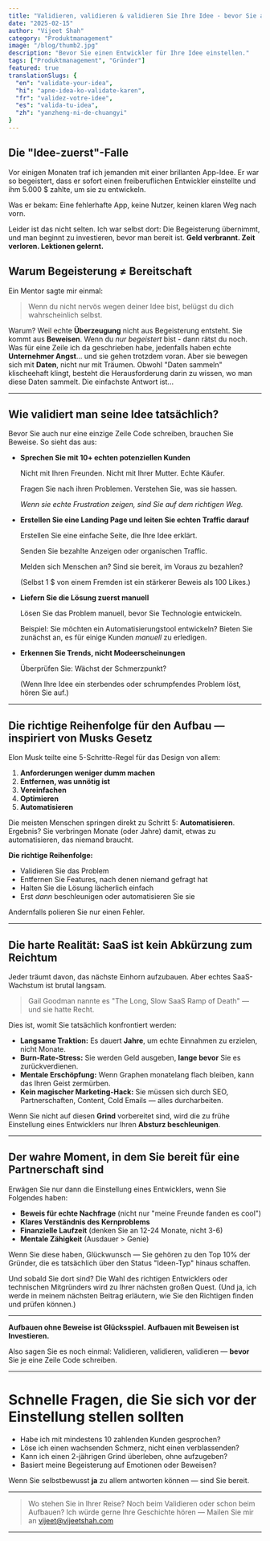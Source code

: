 ```yaml
---
title: "Validieren, validieren & validieren Sie Ihre Idee - bevor Sie auch nur eine Zeile Code schreiben"
date: "2025-02-15"
author: "Vijeet Shah"
category: "Produktmanagement"
image: "/blog/thumb2.jpg"
description: "Bevor Sie einen Entwickler für Ihre Idee einstellen."
tags: ["Produktmanagement", "Gründer"]
featured: true
translationSlugs: {
  "en": "validate-your-idea",
  "hi": "apne-idea-ko-validate-karen",
  "fr": "validez-votre-idee",
  "es": "valida-tu-idea",
  "zh": "yanzheng-ni-de-chuangyi"
}
---
```


## Die "Idee-zuerst"-Falle

Vor einigen Monaten traf ich jemanden mit einer brillanten App-Idee. Er war so begeistert, dass er sofort einen freiberuflichen Entwickler einstellte und ihm 5.000 $ zahlte, um sie zu entwickeln.

Was er bekam: Eine fehlerhafte App, keine Nutzer, keinen klaren Weg nach vorn.

Leider ist das nicht selten. Ich war selbst dort: Die Begeisterung übernimmt, und man beginnt zu investieren, bevor man bereit ist. **Geld verbrannt. Zeit verloren. Lektionen gelernt.**

## Warum Begeisterung ≠ Bereitschaft

Ein Mentor sagte mir einmal:

> Wenn du nicht nervös wegen deiner Idee bist, belügst du dich wahrscheinlich selbst.
> 

Warum? Weil echte **Überzeugung** nicht aus Begeisterung entsteht. Sie kommt aus **Beweisen**. Wenn du *nur begeistert* bist - dann rätst du noch. Was für eine Zeile ich da geschrieben habe, jedenfalls haben echte **Unternehmer Angst**... und sie gehen trotzdem voran. Aber sie bewegen sich mit **Daten**, nicht nur mit Träumen. Obwohl "Daten sammeln" klischeehaft klingt, besteht die Herausforderung darin zu wissen, wo man diese Daten sammelt. Die einfachste Antwort ist...

---

## Wie validiert man seine Idee tatsächlich?

Bevor Sie auch nur eine einzige Zeile Code schreiben, brauchen Sie Beweise. So sieht das aus:

- **Sprechen Sie mit 10+ echten potenziellen Kunden**
    
    Nicht mit Ihren Freunden. Nicht mit Ihrer Mutter. Echte Käufer.
    
    Fragen Sie nach ihren Problemen. Verstehen Sie, was sie hassen.
    
    *Wenn sie echte Frustration zeigen, sind Sie auf dem richtigen Weg.*
    
- **Erstellen Sie eine Landing Page und leiten Sie echten Traffic darauf**
    
    Erstellen Sie eine einfache Seite, die Ihre Idee erklärt.
    
    Senden Sie bezahlte Anzeigen oder organischen Traffic.
    
    Melden sich Menschen an? Sind sie bereit, im Voraus zu bezahlen?
    
    (Selbst 1 $ von einem Fremden ist ein stärkerer Beweis als 100 Likes.)
    
- **Liefern Sie die Lösung zuerst manuell**
    
    Lösen Sie das Problem manuell, bevor Sie Technologie entwickeln.
    
    Beispiel: Sie möchten ein Automatisierungstool entwickeln? Bieten Sie zunächst an, es für einige Kunden *manuell* zu erledigen.
    
- **Erkennen Sie Trends, nicht Modeerscheinungen**
    
    Überprüfen Sie: Wächst der Schmerzpunkt?
    
    (Wenn Ihre Idee ein sterbendes oder schrumpfendes Problem löst, hören Sie auf.)
    

---

## Die richtige Reihenfolge für den Aufbau — inspiriert von Musks Gesetz

Elon Musk teilte eine 5-Schritte-Regel für das Design von allem:

1. **Anforderungen weniger dumm machen**
2. **Entfernen, was unnötig ist**
3. **Vereinfachen**
4. **Optimieren**
5. **Automatisieren**

Die meisten Menschen springen direkt zu Schritt 5: **Automatisieren**. Ergebnis? Sie verbringen Monate (oder Jahre) damit, etwas zu automatisieren, das niemand braucht.

**Die richtige Reihenfolge:**

- Validieren Sie das Problem
- Entfernen Sie Features, nach denen niemand gefragt hat
- Halten Sie die Lösung lächerlich einfach
- Erst *dann* beschleunigen oder automatisieren Sie sie

Andernfalls polieren Sie nur einen Fehler.

---

## Die harte Realität: SaaS ist kein Abkürzung zum Reichtum

Jeder träumt davon, das nächste Einhorn aufzubauen. Aber echtes SaaS-Wachstum ist brutal langsam.

> Gail Goodman nannte es "The Long, Slow SaaS Ramp of Death" — und sie hatte Recht.
> 

Dies ist, womit Sie tatsächlich konfrontiert werden:

- **Langsame Traktion:** Es dauert **Jahre**, um echte Einnahmen zu erzielen, nicht Monate.
- **Burn-Rate-Stress:** Sie werden Geld ausgeben, **lange bevor** Sie es zurückverdienen.
- **Mentale Erschöpfung:** Wenn Graphen monatelang flach bleiben, kann das Ihren Geist zermürben.
- **Kein magischer Marketing-Hack:** Sie müssen sich durch SEO, Partnerschaften, Content, Cold Emails — alles durcharbeiten.

Wenn Sie nicht auf diesen **Grind** vorbereitet sind, wird die zu frühe Einstellung eines Entwicklers nur Ihren **Absturz beschleunigen**.

---

## Der wahre Moment, in dem Sie bereit für eine Partnerschaft sind

Erwägen Sie nur dann die Einstellung eines Entwicklers, wenn Sie Folgendes haben:

- **Beweis für echte Nachfrage** (nicht nur "meine Freunde fanden es cool")
- **Klares Verständnis des Kernproblems**
- **Finanzielle Laufzeit** (denken Sie an 12-24 Monate, nicht 3-6)
- **Mentale Zähigkeit** (Ausdauer > Genie)

Wenn Sie diese haben, Glückwunsch — Sie gehören zu den Top 10% der Gründer, die es tatsächlich über den Status "Ideen-Typ" hinaus schaffen.

Und sobald Sie dort sind? Die Wahl des richtigen Entwicklers oder technischen Mitgründers wird zu Ihrer nächsten großen Quest. (Und ja, ich werde in meinem nächsten Beitrag erläutern, wie Sie den Richtigen finden und prüfen können.)

---

**Aufbauen ohne Beweise ist Glücksspiel. Aufbauen mit Beweisen ist Investieren.**

Also sagen Sie es noch einmal: Validieren, validieren, validieren — **bevor** Sie je eine Zeile Code schreiben.

---

# Schnelle Fragen, die Sie sich vor der Einstellung stellen sollten

- Habe ich mit mindestens 10 zahlenden Kunden gesprochen?
- Löse ich einen wachsenden Schmerz, nicht einen verblassenden?
- Kann ich einen 2-jährigen Grind überleben, ohne aufzugeben?
- Basiert meine Begeisterung auf Emotionen oder Beweisen?

Wenn Sie selbstbewusst **ja** zu allem antworten können — sind Sie bereit.

---

> Wo stehen Sie in Ihrer Reise? Noch beim Validieren oder schon beim Aufbauen?
Ich würde gerne Ihre Geschichte hören — Mailen Sie mir an vijeet@vijeetshah.com
> 

---